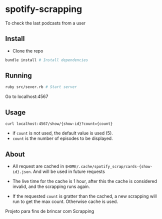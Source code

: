 # spotify-scrapping
To check the last podcasts from a user

## Install

- Clone the repo 

```sh
bundle install # Install dependencies
```

## Running

```sh
ruby src/sever.rb # Start server
```

Go to localhost:4567

## Usage

```
curl localhost:4567/show/{show-id}?count={count}
```

- if `count` is not used, the default value is used (5).
- `count` is the number of episodes to be displayed.

## About

- All request are cached in `$HOME/.cache/spotify_scrap/cards-{show-id}.json`. And will be used in future requests

- The live time for the cache is 1 hour, after this the cache is considered invalid, and the scrapping runs again. 

- If the requested `count` is gratter than the cached, a new scrapping will run to get the max count. Otherwise cache is used.

Projeto para fins de brincar com Scrapping
